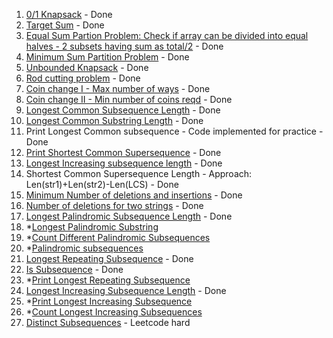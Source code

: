 1. [0/1 Knapsack](https://practice.geeksforgeeks.org/problems/0-1-knapsack-problem/0) - Done
2. [Target Sum](https://leetcode.com/problems/target-sum/) - Done
3. [Equal Sum Partion Problem: Check if array can be divided into equal halves - 2 subsets having sum as total/2](https://leetcode.com/problems/partition-equal-subset-sum/) - Done
4. [Minimum Sum Partition Problem](https://practice.geeksforgeeks.org/problems/minimum-sum-partition/0) - Done
5. [Unbounded Knapsack](https://practice.geeksforgeeks.org/problems/knapsack-with-duplicate-items/0) - Done
6. [Rod cutting problem](https://practice.geeksforgeeks.org/problems/rod-cutting/0/) - Done
7. [Coin change I - Max number of ways](https://leetcode.com/problems/coin-change-2/) - Done
8. [Coin change II - Min number of coins reqd](https://leetcode.com/problems/coin-change/) - Done
9. [Longest Common Subsequence Length](https://leetcode.com/problems/longest-common-subsequence/submissions/) - Done
10. [Longest Common Substring Length](https://practice.geeksforgeeks.org/problems/longest-common-substring/0) - Done
11. Print Longest Common subsequence - Code implemented for practice - Done
12. [Print Shortest Common Supersequence](https://leetcode.com/problems/shortest-common-supersequence/) - Done
13. [Longest Increasing subsequence length](https://leetcode.com/problems/longest-increasing-subsequence/) - Done
14. Shortest Common Supersequence Length - Approach: Len(str1)+Len(str2)-Len(LCS) - Done
15. [Minimum Number of deletions and insertions](https://practice.geeksforgeeks.org/problems/minimum-number-of-deletions-and-insertions/0) - Done
16. [Number of deletions for two strings](https://leetcode.com/problems/delete-operation-for-two-strings/submissions/) - Done
17. [Longest Palindromic Subsequence Length](https://leetcode.com/problems/longest-palindromic-subsequence/submissions/) - Done
18. *[Longest Palindromic Substring](https://leetcode.com/problems/longest-palindromic-substring/)
19. *[Count Different Palindromic Subsequences](https://leetcode.com/problems/count-different-palindromic-subsequences/)
20. *[Palindromic subsequences](https://leetcode.com/problems/palindromic-substrings/)
21. [Longest Repeating Subsequence](https://practice.geeksforgeeks.org/problems/longest-repeating-subsequence/0) - Done
22. [Is Subsequence](https://leetcode.com/problems/is-subsequence/submissions/) - Done
23. *[Print Longest Repeating Subsequence](https://leetcode.com/problems/longest-duplicate-substring/)
24. [Longest Increasing Subsequence Length](https://leetcode.com/problems/longest-increasing-subsequence/submissions/) - Done
25. *[Print Longest Increasing Subsequence]()
26. *[Count Longest Increasing Subsequences](https://leetcode.com/problems/number-of-longest-increasing-subsequence/solution/)
27. [Distinct Subsequences](https://leetcode.com/problems/distinct-subsequences/) - Leetcode hard
